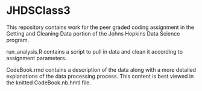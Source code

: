 # JHDSClass3
This repository contains work for the peer graded coding assignment in the Getting and Cleaning Data portion of the Johns Hopkins Data Science program.  

run_analysis.R contains a script to pull in data and clean it according to assignment parameters.  

CodeBook.rmd contains a description of the data along with a more detailed explanations of the data processing process.  This content is best viewed in the knitted CodeBook.nb.hmtl file.   
